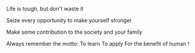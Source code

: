 Life is tough, but don't waste it

Seize every opportunity to make yourself stronger

Make some contribution to the society and your family

Always remember the motto: To learn To apply For the benefit of human !


